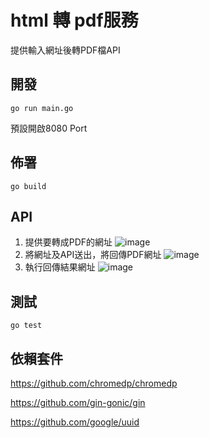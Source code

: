 # html 轉 pdf服務

提供輸入網址後轉PDF檔API

## 開發

```
go run main.go
```

預設開啟8080 Port

## 佈署

```
go build
```

## API

1. 提供要轉成PDF的網址
   ![image](https://github.com/samchentw/go-to-pdf/assets/89454932/471d6112-412d-41b8-876d-f2d4bce7dab9)
2. 將網址及API送出，將回傳PDF網址
   ![image](https://github.com/samchentw/go-to-pdf/assets/89454932/29b5fadd-ea4d-4f1a-854d-0643a35ecf43)
3. 執行回傳結果網址
   ![image](https://github.com/samchentw/go-to-pdf/assets/89454932/aad90d89-e55c-423d-8c62-572c6f443f07)

## 測試

```
go test
```

## 依賴套件

https://github.com/chromedp/chromedp

https://github.com/gin-gonic/gin

https://github.com/google/uuid
